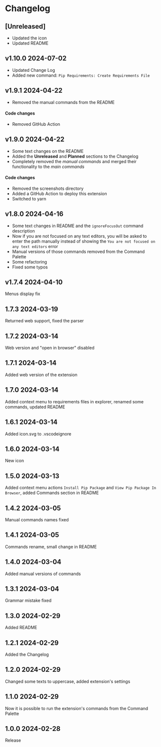 # Changelog

## [Unreleased]

- Updated the icon
- Updated README

## v1.10.0 2024-07-02

- Updated Change Log
- Added new command: `Pip Requirements: Create Requirements File`

## v1.9.1 2024-04-22
- Removed the manual commands from the README
#### Code changes
- Removed GitHub Action

## v1.9.0 2024-04-22
- Some text changes on the README
- Added the **Unreleased** and **Planned** sections to the Changelog
- Completely removed the *manual commands* and merged their functionality to the *main commands*
#### Code changes
- Removed the screenshots directory
- Added a GitHub Action to deploy this extension
- Switched to yarn

## v1.8.0 2024-04-16
- Some text changes in README and the `ignoreFocusOut` command description
- Now if you are not focused on any text editors, you will be asked to enter the path manually instead of showing the `You are not focused on any text editors` error
- Manual versions of those commands removed from the Command Palette
- Some refactoring
- Fixed some typos

## v1.7.4 2024-04-10
Menus display fix

## 1.7.3 2024-03-19
Returned web support, fixed the parser

## 1.7.2 2024-03-14
Web version and "open in browser" disabled

## 1.7.1 2024-03-14
Added web version of the extension

## 1.7.0 2024-03-14
Added context menu to requirements files in explorer, renamed some commands, updated README

## 1.6.1 2024-03-14
Added icon.svg to .vscodeignore

## 1.6.0 2024-03-14
New icon

## 1.5.0 2024-03-13
Added context menu actions `Install Pip Package` and `View Pip Package In Browser`, added Commands section in README

## 1.4.2 2024-03-05
Manual commands names fixed

## 1.4.1 2024-03-05
Commands rename, small change in README

## 1.4.0 2024-03-04
Added manual versions of commands

## 1.3.1 2024-03-04
Grammar mistake fixed

## 1.3.0 2024-02-29
Added README

## 1.2.1 2024-02-29
Added the Changelog

## 1.2.0 2024-02-29
Changed some texts to uppercase, added extension's settings

## 1.1.0 2024-02-29
Now it is possible to run the extension's commands from the Command Palette

## 1.0.0 2024-02-28
Release